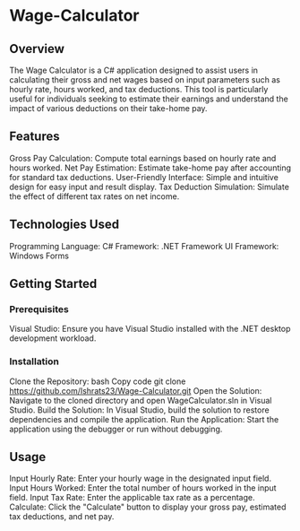 # Wage-Calculator


## Overview
The Wage Calculator is a C# application designed to assist users in calculating their gross and net wages based on input parameters such as hourly rate, hours worked, and tax deductions. This tool is particularly useful for individuals seeking to estimate their earnings and understand the impact of various deductions on their take-home pay.

## Features
Gross Pay Calculation: Compute total earnings based on hourly rate and hours worked.
Net Pay Estimation: Estimate take-home pay after accounting for standard tax deductions.
User-Friendly Interface: Simple and intuitive design for easy input and result display.
Tax Deduction Simulation: Simulate the effect of different tax rates on net income.

## Technologies Used
Programming Language: C#
Framework: .NET Framework
UI Framework: Windows Forms

## Getting Started
### Prerequisites
Visual Studio: Ensure you have Visual Studio installed with the .NET desktop development workload.
### Installation
Clone the Repository:
bash
Copy code
git clone https://github.com/Ishrats23/Wage-Calculator.git
Open the Solution:
Navigate to the cloned directory and open WageCalculator.sln in Visual Studio.
Build the Solution:
In Visual Studio, build the solution to restore dependencies and compile the application.
Run the Application:
Start the application using the debugger or run without debugging.

## Usage
Input Hourly Rate:
Enter your hourly wage in the designated input field.
Input Hours Worked:
Enter the total number of hours worked in the input field.
Input Tax Rate:
Enter the applicable tax rate as a percentage.
Calculate:
Click the "Calculate" button to display your gross pay, estimated tax deductions, and net pay.
